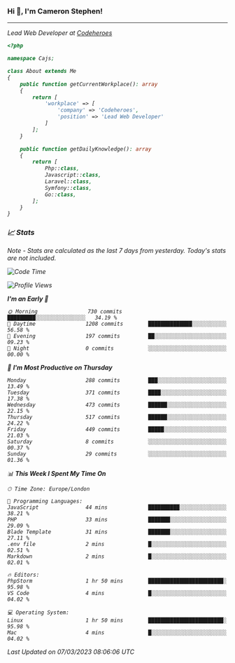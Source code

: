 ### Hi 👋, I'm Cameron Stephen!
<hr>
<p><em>Lead Web Developer at <a href="https://codeheroes.co.uk">Codeheroes</a></p>


```php
<?php

namespace Cajs;

class About extends Me
{
    public function getCurrentWorkplace(): array
    {
        return [
            'workplace' => [
                'company' => 'Codeheroes',
                'position' => 'Lead Web Developer'
            ]
        ];
    }

    public function getDailyKnowledge(): array
    {
        return [
            Php::class,
            Javascript::class,
            Laravel::class,
            Symfony::class,
            Go::class,
        ];
    }
}
```

### 📈 Stats
<p><em>Note - Stats are calculated as the last 7 days from yesterday. Today's stats are not included.</em></p>


<!--START_SECTION:waka-->
![Code Time](http://img.shields.io/badge/Code%20Time-3%2C253%20hrs%2030%20mins-blue)

![Profile Views](http://img.shields.io/badge/Profile%20Views-0-blue)

**I'm an Early 🐤** 

```text
🌞 Morning                730 commits         █████████░░░░░░░░░░░░░░░░   34.19 % 
🌆 Daytime                1208 commits        ██████████████░░░░░░░░░░░   56.58 % 
🌃 Evening                197 commits         ██░░░░░░░░░░░░░░░░░░░░░░░   09.23 % 
🌙 Night                  0 commits           ░░░░░░░░░░░░░░░░░░░░░░░░░   00.00 % 
```
📅 **I'm Most Productive on Thursday** 

```text
Monday                   288 commits         ███░░░░░░░░░░░░░░░░░░░░░░   13.49 % 
Tuesday                  371 commits         ████░░░░░░░░░░░░░░░░░░░░░   17.38 % 
Wednesday                473 commits         ██████░░░░░░░░░░░░░░░░░░░   22.15 % 
Thursday                 517 commits         ██████░░░░░░░░░░░░░░░░░░░   24.22 % 
Friday                   449 commits         █████░░░░░░░░░░░░░░░░░░░░   21.03 % 
Saturday                 8 commits           ░░░░░░░░░░░░░░░░░░░░░░░░░   00.37 % 
Sunday                   29 commits          ░░░░░░░░░░░░░░░░░░░░░░░░░   01.36 % 
```


📊 **This Week I Spent My Time On** 

```text
🕑︎ Time Zone: Europe/London

💬 Programming Languages: 
JavaScript               44 mins             ██████████░░░░░░░░░░░░░░░   38.21 % 
PHP                      33 mins             ███████░░░░░░░░░░░░░░░░░░   29.09 % 
Blade Template           31 mins             ███████░░░░░░░░░░░░░░░░░░   27.11 % 
.env file                2 mins              █░░░░░░░░░░░░░░░░░░░░░░░░   02.51 % 
Markdown                 2 mins              █░░░░░░░░░░░░░░░░░░░░░░░░   02.01 % 

🔥 Editors: 
PhpStorm                 1 hr 50 mins        ████████████████████████░   95.98 % 
VS Code                  4 mins              █░░░░░░░░░░░░░░░░░░░░░░░░   04.02 % 

💻 Operating System: 
Linux                    1 hr 50 mins        ████████████████████████░   95.98 % 
Mac                      4 mins              █░░░░░░░░░░░░░░░░░░░░░░░░   04.02 % 
```


 Last Updated on 07/03/2023 08:06:06 UTC
<!--END_SECTION:waka-->

